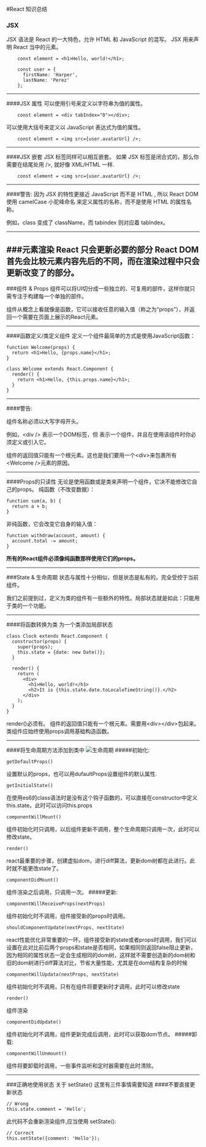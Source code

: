 #React 知识总结

### JSX 
JSX 语法是 React 的一大特色，允许 HTML 和 JavaScript 的混写。
JSX 用来声明 React 当中的元素。
```
    const element = <h1>Hello, world!</h1>;
    
    const user = {
      firstName: 'Harper',
      lastName: 'Perez'
    };
```
---

####JSX 属性
可以使用引号来定义以字符串为值的属性。
```
    const element = <div tabIndex="0"></div>;
```
可以使用大括号来定义以 JavaScript 表达式为值的属性。
```
    const element = <img src={user.avatarUrl} />;
```
---
####JSX 嵌套
JSX 标签同样可以相互嵌套。
如果 JSX 标签是闭合式的，那么你需要在结尾处用 />, 就好像 XML/HTML 一样.
```
    const element = <img src={user.avatarUrl} />;
```
---
####警告:
因为 JSX 的特性更接近 JavaScript 而不是 HTML , 所以 React DOM 使用 camelCase 小驼峰命名 来定义属性的名称，而不是使用 HTML 的属性名称。

例如，class 变成了 className，而 tabindex 则对应着 tabIndex。

----
###元素渲染
React 只会更新必要的部分
React DOM 首先会比较元素内容先后的不同，而在渲染过程中只会更新改变了的部分。
----
###组件 & Props
组件可以将UI切分成一些独立的、可复用的部件，这样你就只需专注于构建每一个单独的部件。

组件从概念上看就像是函数，它可以接收任意的输入值（称之为“props”），并返回一个需要在页面上展示的React元素。

---
####函数定义/类定义组件
定义一个组件最简单的方式是使用JavaScript函数：
```
function Welcome(props) {
  return <h1>Hello, {props.name}</h1>;
}
```
```
class Welcome extends React.Component {
  render() {
    return <h1>Hello, {this.props.name}</h1>;
  }
}
```
---
####警告:

组件名称必须以大写字母开头。

例如，\<div /> 表示一个DOM标签，但 <Welcome /> 表示一个组件，并且在使用该组件时你必须定义或引入它。

组件的返回值只能有一个根元素。这也是我们要用一个\<div>来包裹所有\<Welcome />元素的原因。

----
####Props的只读性
无论是使用函数或是类来声明一个组件，它决不能修改它自己的props。
纯函数（不改变数据）：
```
function sum(a, b) {
  return a + b;
}
```
非纯函数，它会改变它自身的输入值：
```$xslt
function withdraw(account, amount) {
  account.total -= amount;
}
```
**所有的React组件必须像纯函数那样使用它们的props。**

---
###State & 生命周期
状态与属性十分相似，但是状态是私有的，完全受控于当前组件。

我们之前提到过，定义为类的组件有一些额外的特性。局部状态就是如此：只能用于类的一个功能。

---
####将函数转换为类 为一个类添加局部状态
```$xslt
class Clock extends React.Component {
  constructor(props) {
    super(props);
    this.state = {date: new Date()};
  }

  render() {
    return (
      <div>
        <h1>Hello, world!</h1>
        <h2>It is {this.state.date.toLocaleTimeString()}.</h2>
      </div>
    );
  }
}
```
render()必须有。
组件的返回值只能有一个根元素。需要用\<div>\</div>包起来。
类组件应始终使用props调用基础构造函数。

---
####将生命周期方法添加到类中
![生命周期](./生命周期.jpg )
#####初始化:
```
getDefaultProps()
```
设置默认的props，也可以用dufaultProps设置组件的默认属性.
```$xslt
getInitialState()
```
在使用es6的class语法时是没有这个钩子函数的，可以直接在constructor中定义this.state。此时可以访问this.props
```$xslt
componentWillMount()
```
组件初始化时只调用，以后组件更新不调用，整个生命周期只调用一次，此时可以修改state。
```$xslt
render()
```
react最重要的步骤，创建虚拟dom，进行diff算法，更新dom树都在此进行。此时就不能更改state了。
```$xslt
componentDidMount()
```
组件渲染之后调用，只调用一次。
#####更新:
```$xslt
componentWillReceiveProps(nextProps)
```
组件初始化时不调用，组件接受新的props时调用。
```$xslt
shouldComponentUpdate(nextProps, nextState)
```
react性能优化非常重要的一环。组件接受新的state或者props时调用，我们可以设置在此对比前后两个props和state是否相同，如果相同则返回false阻止更新，因为相同的属性状态一定会生成相同的dom树，这样就不需要创造新的dom树和旧的dom树进行diff算法对比，节省大量性能，尤其是在dom结构复杂的时候
```$xslt
componentWillUpdata(nextProps, nextState)
```
组件初始化时不调用，只有在组件将要更新时才调用，此时可以修改state
```$xslt
render()
```
组件渲染
```$xslt
componentDidUpdate()
```
组件初始化时不调用，组件更新完成后调用，此时可以获取dom节点。
#####卸载:
```$xslt
componentWillUnmount()
```
组件将要卸载时调用，一些事件监听和定时器需要在此时清除。

----
###正确地使用状态
关于 setState() 这里有三件事情需要知道
####不要直接更新状态
```$xslt
// Wrong
this.state.comment = 'Hello';
```
此代码不会重新渲染组件,应当使用 setState():
```$xslt
// Correct
this.setState({comment: 'Hello'});
```